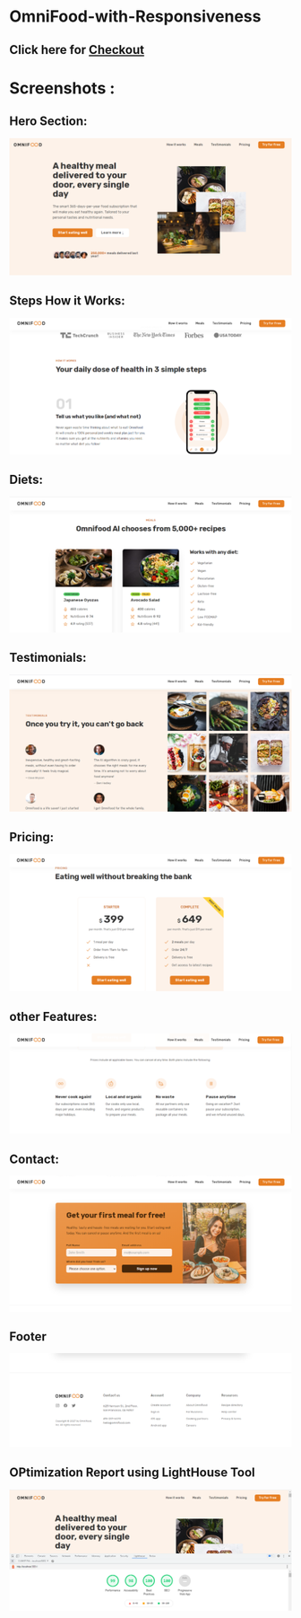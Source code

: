 # OmniFood-with-Responsiveness

<h2>Click here for <a href="https://mp-214.github.io/OmniFood-with-Responsiveness/">Checkout</a></h2>


# Screenshots :

## Hero Section:
![](Hero-section.PNG)

## Steps How it Works:
![](steps.PNG)

## Diets:
![](diets.PNG)

## Testimonials:
![](testimonials.PNG)

## Pricing:
![](Pricing.PNG)

## other Features:
![](other-features.PNG)

## Contact:
![](contact.PNG)

## Footer
![](footer.PNG)

## OPtimization Report using LightHouse Tool
![](optimization.PNG)
